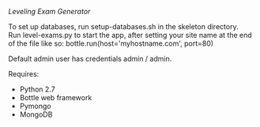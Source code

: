 *Leveling Exam Generator*

To set up databases, run setup-databases.sh in the skeleton directory.  
Run level-exams.py to start the app, after setting your site name at the end of the file like so: bottle.run(host='myhostname.com', port=80)

Default admin user has credentials admin / admin.

Requires:
- Python 2.7
- Bottle web framework
- Pymongo
- MongoDB